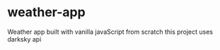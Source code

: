 # weather-app
Weather app built with vanilla javaScript from scratch  this project uses darksky api
